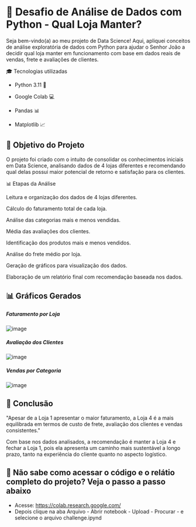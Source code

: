 <h1>🚀 Desafio de Análise de Dados com Python - Qual Loja Manter?</h1>

Seja bem-vindo(a) ao meu projeto de Data Science! Aqui, apliquei conceitos de análise exploratória de dados com Python para ajudar o Senhor João a decidir qual loja manter em funcionamento com base em dados reais de vendas, frete e avaliações de clientes.

🎓 Tecnologias utilizadas

- Python 3.11 🐍

- Google Colab 💻

- Pandas 📊

- Matplotlib 📈

<h2>🤖 Objetivo do Projeto</h2>

O projeto foi criado com o intuito de consolidar os conhecimentos iniciais em Data Science, analisando dados de 4 lojas diferentes e recomendando qual delas possui maior potencial de retorno e satisfação para os clientes.

📊 Etapas da Análise

Leitura e organização dos dados de 4 lojas diferentes.

Cálculo do faturamento total de cada loja.

Análise das categorias mais e menos vendidas.

Média das avaliações dos clientes.

Identificação dos produtos mais e menos vendidos.

Análise do frete médio por loja.

Geração de gráficos para visualização dos dados.

Elaboração de um relatório final com recomendação baseada nos dados.

<h2>📊 Gráficos Gerados</h2>

<h5>Faturamento por Loja</h5>

![image](https://github.com/user-attachments/assets/e3443333-f86d-47ea-87da-b49f6375fb37)

<h5>Avaliação dos Clientes</h5>

![image](https://github.com/user-attachments/assets/2cbf733b-8a89-46cd-89d5-ae5220b69c62)

<h5>Vendas por Categoria</h5>

![image](https://github.com/user-attachments/assets/c3b04495-1832-422f-8fb5-fb69b5db7a45)



<h2>📖 Conclusão</h2>

"Apesar de a Loja 1 apresentar o maior faturamento, a Loja 4 é a mais equilibrada em termos de custo de frete, avaliação dos clientes e vendas consistentes."

Com base nos dados analisados, a recomendação é manter a Loja 4 e fechar a Loja 1, pois ela apresenta um caminho mais sustentável a longo prazo, tanto na experiência do cliente quanto no aspecto logístico.

<h2>🚀 Não sabe como acessar o código e o relátio completo do projeto? Veja o passo a passo abaixo</h2>

- Acesse: https://colab.research.google.com/
- Depois clique na aba Arquivo - Abrir notebook - Upload - Procurar - e selecione o arquivo challenge.ipynd


